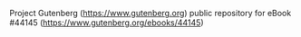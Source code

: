 Project Gutenberg (https://www.gutenberg.org) public repository for
eBook #44145 (https://www.gutenberg.org/ebooks/44145)
